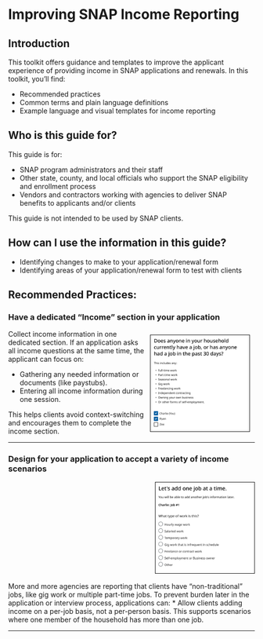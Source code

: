 # Improving SNAP Income Reporting

## Introduction 
This toolkit offers guidance and templates to improve the applicant experience of providing income in SNAP applications and renewals. In this toolkit, you’ll find: 
* Recommended practices 
* Common terms and plain language definitions 
* Example language and visual templates for income reporting 

## Who is this guide for? 
This guide is for: 
* SNAP program administrators and their staff 
* Other state, county, and local officials who support the SNAP eligibility and enrollment process 
* Vendors and contractors working with agencies to deliver SNAP benefits to applicants and/or clients 

This guide is not intended to be used by SNAP clients. 

## How can I use the information in this guide? 
* Identifying changes to make to your application/renewal form
* Identifying areas of your application/renewal form to test with clients

## Recommended Practices:
### Have a dedicated “Income” section in your application
<p>
  <img align="right" style="max-width: 40%; border: 1px solid; margin: 10px;" src="./images/dedicatedIncome.png">
Collect income information in one dedicated section. If an application asks all income questions at the same time, the applicant can focus on: 
<ul>
  <li>Gathering any needed information or documents (like paystubs).</li>
  <li>Entering all income information during one session.</li>
</ul>
This helps clients avoid context-switching and encourages them to complete the income section.
</p>

---
### Design for your application to accept a variety of income scenarios
<p align="right">
  <img style="max-width: 40%; border: 1px solid;" src="./images/incomeVariety.png">
</p>
More and more agencies are reporting that clients have “non-traditional” jobs, like gig work or multiple part-time jobs. To prevent burden later in the application or interview process, applications can: 
* Allow clients adding income on a per-job basis, not a per-person basis. This supports scenarios where one member of the household has more than one job.

---
